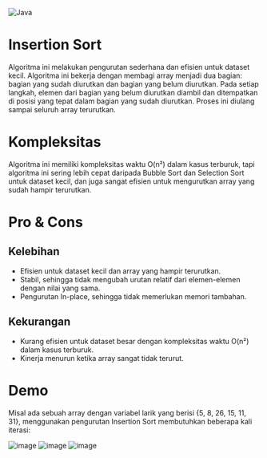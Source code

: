 
![Java](https://img.shields.io/badge/java-%23ED8B00.svg?style=for-the-badge&logo=openjdk&logoColor=white) 

# Insertion Sort

Algoritma ini melakukan pengurutan sederhana dan efisien untuk dataset kecil. Algoritma ini bekerja dengan membagi array menjadi dua bagian: bagian yang sudah diurutkan dan bagian yang belum diurutkan. Pada setiap langkah, elemen dari bagian yang belum diurutkan diambil dan ditempatkan di posisi yang tepat dalam bagian yang sudah diurutkan. Proses ini diulang sampai seluruh array terurutkan.


# Kompleksitas

Algoritma ini memiliki kompleksitas waktu O(n²) dalam kasus terburuk, tapi algoritma ini sering lebih cepat daripada Bubble Sort dan Selection Sort untuk dataset kecil, dan juga sangat efisien untuk mengurutkan array yang sudah hampir terurutkan.
# Pro & Cons
## Kelebihan
- Efisien untuk dataset kecil dan array yang hampir terurutkan.
- Stabil, sehingga tidak mengubah urutan relatif dari elemen-elemen dengan nilai yang sama.
- Pengurutan In-place, sehingga tidak memerlukan memori tambahan.

## Kekurangan
- Kurang efisien untuk dataset besar dengan kompleksitas waktu O(n²) dalam kasus terburuk.
- Kinerja menurun ketika array sangat tidak terurut.

# Demo

Misal ada sebuah array dengan variabel larik yang berisi {5, 8, 26, 15, 11, 31}, menggunakan pengurutan Insertion Sort membutuhkan beberapa kali iterasi:

![image](https://github.com/user-attachments/assets/feebc1d5-10c9-4840-a5e5-d659da31cc5d)
![image](https://github.com/user-attachments/assets/cebb0cd7-709a-485d-8669-092bbf2065e0)
![image](https://github.com/user-attachments/assets/5953e9ef-3c87-455e-8838-ca19b21075b9)







